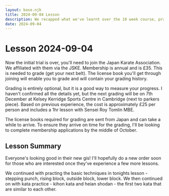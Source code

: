 ```yaml
---
layout: base.njk
title: 2024-09-04 Lesson
description: We recapped what we've learnt over the 10 week course, practicing our basic techniques, sanbon kumite and kihon kata
date: 2024-09-04
---
```

# Lesson 2024-09-04 

Now the initial trial is over, you'll need to join the Japan Karate Association. We affiliated with them via the JSKE. Membership is annual and is £35. This is needed to grade (get your next belt). The license book you'll get through joining will enable you to grade and will contain your grading history.

Grading is entirely optional, but it is a good way to measure your progress. I haven't confirmed all the details yet, but the next grading will be on 7th December at Kelsey Kerridge Sports Centre in Cambridge (next to parkers piece). Based on previous experience, the cost is approximately £25 per person and includes a 1hr lesson with Sensei Roy Tomlin MBE.

The license books required for grading are sent from Japan and can take a while to arrive. To ensure they arrive on time for the grading, I'll be looking to complete membership applications by the middle of October.

## Lesson Summary

Everyone's looking good in their new gis! I'll hopefully do a new order soon for those who are interested once they've experience a few more lessons.

We continued with practing the basic techniques in tonights lesson - stepping punch, rising block, outside block, lower block. We then continued on with kata practice - kihon kata and heian shodan - the first two kata that are similar to each other.

